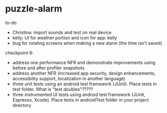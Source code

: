 # puzzle-alarm
to-do
- Christina: import sounds and test on real device
- kelly: UI for weather portion and icon for app: kelly
- bug for rotating screens when making a new alarm (the time isn't saved)

checkpoint 6:
- address one performance NFR and demonstrate improvements using before and after profiler snapshots
- address another NFR (increased app security, design enhancements, accessibility support, localization in another language)
- three unit tests using an android test framework (JUnit). Place tests in test folder. What is "test doubles"?????
- three instrumented UI tests using android test framework (JUnit, Espresso, Xcode). Place tests in androidTest folder in your project directory 

